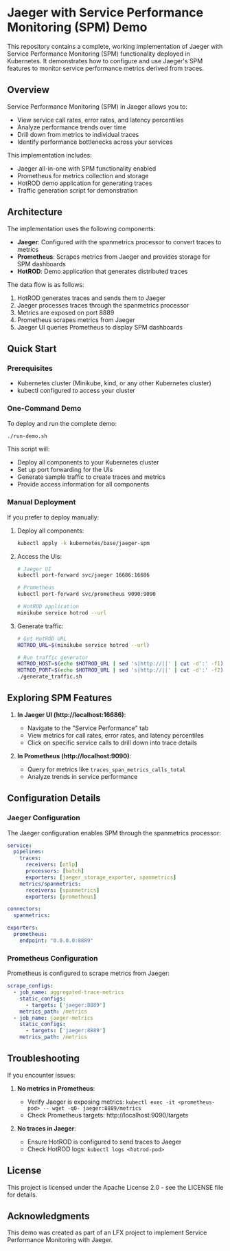 # Jaeger with Service Performance Monitoring (SPM) Demo

This repository contains a complete, working implementation of Jaeger with Service Performance Monitoring (SPM) functionality deployed in Kubernetes. It demonstrates how to configure and use Jaeger's SPM features to monitor service performance metrics derived from traces.

## Overview

Service Performance Monitoring (SPM) in Jaeger allows you to:
- View service call rates, error rates, and latency percentiles
- Analyze performance trends over time
- Drill down from metrics to individual traces
- Identify performance bottlenecks across your services

This implementation includes:
- Jaeger all-in-one with SPM functionality enabled
- Prometheus for metrics collection and storage
- HotROD demo application for generating traces
- Traffic generation script for demonstration

## Architecture

The implementation uses the following components:
- **Jaeger**: Configured with the spanmetrics processor to convert traces to metrics
- **Prometheus**: Scrapes metrics from Jaeger and provides storage for SPM dashboards
- **HotROD**: Demo application that generates distributed traces

The data flow is as follows:
1. HotROD generates traces and sends them to Jaeger
2. Jaeger processes traces through the spanmetrics processor
3. Metrics are exposed on port 8889
4. Prometheus scrapes metrics from Jaeger
5. Jaeger UI queries Prometheus to display SPM dashboards

## Quick Start

### Prerequisites
- Kubernetes cluster (Minikube, kind, or any other Kubernetes cluster)
- kubectl configured to access your cluster

### One-Command Demo

To deploy and run the complete demo:

```bash
./run-demo.sh
```

This script will:
- Deploy all components to your Kubernetes cluster
- Set up port forwarding for the UIs
- Generate sample traffic to create traces and metrics
- Provide access information for all components

### Manual Deployment

If you prefer to deploy manually:

1. Deploy all components:
   ```bash
   kubectl apply -k kubernetes/base/jaeger-spm
   ```

2. Access the UIs:
   ```bash
   # Jaeger UI
   kubectl port-forward svc/jaeger 16686:16686
   
   # Prometheus
   kubectl port-forward svc/prometheus 9090:9090
   
   # HotROD application
   minikube service hotrod --url
   ```

3. Generate traffic:
   ```bash
   # Get HotROD URL
   HOTROD_URL=$(minikube service hotrod --url)
   
   # Run traffic generator
   HOTROD_HOST=$(echo $HOTROD_URL | sed 's|http://||' | cut -d':' -f1) \
   HOTROD_PORT=$(echo $HOTROD_URL | sed 's|http://||' | cut -d':' -f2) \
   ./generate_traffic.sh
   ```

## Exploring SPM Features

1. **In Jaeger UI (http://localhost:16686)**:
   - Navigate to the "Service Performance" tab
   - View metrics for call rates, error rates, and latency percentiles
   - Click on specific service calls to drill down into trace details

2. **In Prometheus (http://localhost:9090)**:
   - Query for metrics like `traces_span_metrics_calls_total`
   - Analyze trends in service performance

## Configuration Details

### Jaeger Configuration

The Jaeger configuration enables SPM through the spanmetrics processor:

```yaml
service:
  pipelines:
    traces:
      receivers: [otlp]
      processors: [batch]
      exporters: [jaeger_storage_exporter, spanmetrics]
    metrics/spanmetrics:
      receivers: [spanmetrics]
      exporters: [prometheus]

connectors:
  spanmetrics:

exporters:
  prometheus:
    endpoint: "0.0.0.0:8889"
```

### Prometheus Configuration

Prometheus is configured to scrape metrics from Jaeger:

```yaml
scrape_configs:
  - job_name: aggregated-trace-metrics
    static_configs:
      - targets: ['jaeger:8889']
    metrics_path: /metrics
  - job_name: jaeger-metrics
    static_configs:
      - targets: ['jaeger:8889']
    metrics_path: /metrics
```

## Troubleshooting

If you encounter issues:

1. **No metrics in Prometheus**:
   - Verify Jaeger is exposing metrics: `kubectl exec -it <prometheus-pod> -- wget -qO- jaeger:8889/metrics`
   - Check Prometheus targets: http://localhost:9090/targets

2. **No traces in Jaeger**:
   - Ensure HotROD is configured to send traces to Jaeger
   - Check HotROD logs: `kubectl logs <hotrod-pod>`

## License

This project is licensed under the Apache License 2.0 - see the LICENSE file for details.

## Acknowledgments

This demo was created as part of an LFX project to implement Service Performance Monitoring with Jaeger.
